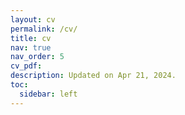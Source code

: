 ```yaml
---
layout: cv
permalink: /cv/
title: cv
nav: true
nav_order: 5
cv_pdf:
description: Updated on Apr 21, 2024.
toc:
  sidebar: left
---
```

